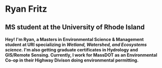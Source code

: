 # **Ryan Fritz**
## MS student at the University of Rhode Island
#### Hey! I'm Ryan, a Masters in Environmental Science & Management student at URI specializing in _Wetland, Watershed, and Ecosystems science._ I'm also getting graduate certificates in Hydrology and GIS/Remote Sensing. Currently, I work for MassDOT as an Environmental Co-op in their Highway Divison doing environmental permitting. 
